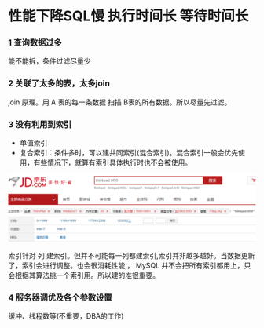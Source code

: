 # 性能下降SQL慢 执行时间长 等待时间长

### 1 查询数据过多

能不能拆，条件过滤尽量少

### 2 关联了太多的表，太多join 

join 原理。用  A 表的每一条数据 扫描 B表的所有数据。所以尽量先过滤。

### 3 没有利用到索引

- 单值索引
- 复合索引：条件多时，可以建共同索引(混合索引)。混合索引一般会优先使用，有些情况下，就算有索引具体执行时也不会被使用。

![img](assets/ABB8BE73-9B74-4450-BEC4-880A4C09FE6F.png) 

索引针对 列 建索引。但并不可能每一列都建索引,索引并非越多越好。当数据更新了，索引会进行调整。也会很消耗性能,， MySQL 并不会把所有索引都用上，只会根据其算法挑一个索引用。所以建的准很重要。

### 4 服务器调优及各个参数设置

缓冲、线程数等(不重要，DBA的工作)
